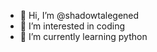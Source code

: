 - 👋 Hi, I’m @shadowtalegened
- 👀 I’m interested in coding
- 🌱 I’m currently learning python



<!---
shadowtalegened/shadowtalegened is a ✨ special ✨ repository because its `README.md` (this file) appears on your GitHub profile.
You can click the Preview link to take a look at your changes.
--->
